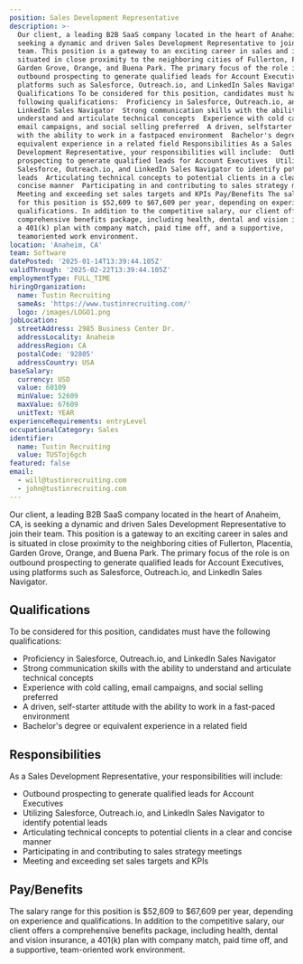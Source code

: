 ```yaml
---
position: Sales Development Representative
description: >-
  Our client, a leading B2B SaaS company located in the heart of Anaheim, CA, is
  seeking a dynamic and driven Sales Development Representative to join their
  team. This position is a gateway to an exciting career in sales and is
  situated in close proximity to the neighboring cities of Fullerton, Placentia,
  Garden Grove, Orange, and Buena Park. The primary focus of the role is on
  outbound prospecting to generate qualified leads for Account Executives, using
  platforms such as Salesforce, Outreach.io, and LinkedIn Sales Navigator.
  Qualifications To be considered for this position, candidates must have the
  following qualifications:  Proficiency in Salesforce, Outreach.io, and
  LinkedIn Sales Navigator  Strong communication skills with the ability to
  understand and articulate technical concepts  Experience with cold calling,
  email campaigns, and social selling preferred  A driven, selfstarter attitude
  with the ability to work in a fastpaced environment  Bachelor's degree or
  equivalent experience in a related field Responsibilities As a Sales
  Development Representative, your responsibilities will include:  Outbound
  prospecting to generate qualified leads for Account Executives  Utilizing
  Salesforce, Outreach.io, and LinkedIn Sales Navigator to identify potential
  leads  Articulating technical concepts to potential clients in a clear and
  concise manner  Participating in and contributing to sales strategy meetings 
  Meeting and exceeding set sales targets and KPIs Pay/Benefits The salary range
  for this position is $52,609 to $67,609 per year, depending on experience and
  qualifications. In addition to the competitive salary, our client offers a
  comprehensive benefits package, including health, dental and vision insurance,
  a 401(k) plan with company match, paid time off, and a supportive,
  teamoriented work environment.
location: 'Anaheim, CA'
team: Software
datePosted: '2025-01-14T13:39:44.105Z'
validThrough: '2025-02-22T13:39:44.105Z'
employmentType: FULL_TIME
hiringOrganization:
  name: Tustin Recruiting
  sameAs: 'https://www.tustinrecruiting.com/'
  logo: /images/LOGO1.png
jobLocation:
  streetAddress: 2985 Business Center Dr.
  addressLocality: Anaheim
  addressRegion: CA
  postalCode: '92805'
  addressCountry: USA
baseSalary:
  currency: USD
  value: 60109
  minValue: 52609
  maxValue: 67609
  unitText: YEAR
experienceRequirements: entryLevel
occupationalCategory: Sales
identifier:
  name: Tustin Recruiting
  value: TUSToj6gch
featured: false
email:
  - will@tustinrecruiting.com
  - john@tustinrecruiting.com
---
```




Our client, a leading B2B SaaS company located in the heart of Anaheim, CA, is seeking a dynamic and driven Sales Development Representative to join their team. This position is a gateway to an exciting career in sales and is situated in close proximity to the neighboring cities of Fullerton, Placentia, Garden Grove, Orange, and Buena Park. The primary focus of the role is on outbound prospecting to generate qualified leads for Account Executives, using platforms such as Salesforce, Outreach.io, and LinkedIn Sales Navigator. 

## **Qualifications**

To be considered for this position, candidates must have the following qualifications:

- Proficiency in Salesforce, Outreach.io, and LinkedIn Sales Navigator
- Strong communication skills with the ability to understand and articulate technical concepts
- Experience with cold calling, email campaigns, and social selling preferred
- A driven, self-starter attitude with the ability to work in a fast-paced environment
- Bachelor's degree or equivalent experience in a related field

## **Responsibilities**

As a Sales Development Representative, your responsibilities will include:

- Outbound prospecting to generate qualified leads for Account Executives
- Utilizing Salesforce, Outreach.io, and LinkedIn Sales Navigator to identify potential leads
- Articulating technical concepts to potential clients in a clear and concise manner
- Participating in and contributing to sales strategy meetings
- Meeting and exceeding set sales targets and KPIs

## **Pay/Benefits**

The salary range for this position is $52,609 to $67,609 per year, depending on experience and qualifications. In addition to the competitive salary, our client offers a comprehensive benefits package, including health, dental and vision insurance, a 401(k) plan with company match, paid time off, and a supportive, team-oriented work environment.
